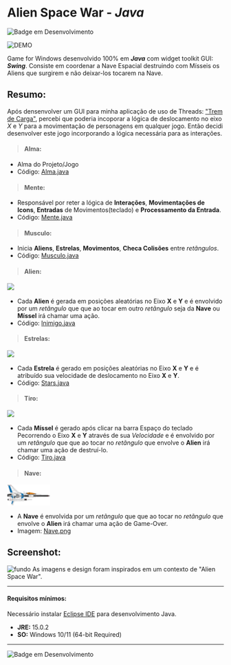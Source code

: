 # Alien Space War - _Java_
![Badge em Desenvolvimento](https://img.shields.io/static/v1?label=STATUS&message=EM%20DESENVOLVIMENTO&color=GREEN&style=for-the-badge)

![DEMO](https://github.com/jbrun0r/MeuPrimeiroJogo---Alien-Space-War/blob/demo-video/alien.gif?raw=true)

Game for Windows desenvolvido 100% em **_Java_** com widget toolkit GUI: **_Swing_**. Consiste em coordenar a Nave Espacial destruindo com Mísseis os Aliens que surgirem e não deixar-los tocarem na Nave.

## Resumo:
Após densenvolver um GUI para minha aplicação de uso de Threads: ["Trem de Carga"](https://github.com/jbrun0r/Aplica-oJavaThreadsTrain-Projeto#readme "Visualizar Projeto"), percebi que poderia incoporar a lógica de deslocamento no eixo *X* e *Y* para a movimentação de personagens em qualquer jogo. Então decidi desenvolver este jogo incorporando a lógica necessária para as interações.



>#### Alma:

* Alma do Projeto/Jogo
* Código: [Alma.java](https://github.com/jbrun0r/MeuPrimeiroJogo---Alien-Space-War/blob/main/GameStars/src/starsGAME/Alma.java "Visualizar Alma.java")

>#### Mente:

* Responsável por reter a lógica de **Interações**, **Movimentações de Icons**, **Entradas** de Movimentos(teclado) e **Processamento da Entrada**.
* Código: [Mente.java](https://github.com/jbrun0r/MeuPrimeiroJogo---Alien-Space-War/blob/main/GameStars/src/starsGAME/Mente.java "Visualizar Mente.java")

>#### Musculo:

* Inicia **Aliens**, **Estrelas**, **Movimentos**, **Checa Colisões** entre _retãngulos_.
* Código: [Musculo.java](https://github.com/jbrun0r/MeuPrimeiroJogo---Alien-Space-War/blob/main/GameStars/src/starsGAME/Musculo.java "Visualizar Musculo.java")

>#### Alien:
<img src="https://i.imgur.com/xz0DoF8.png" width="50px"/>

* Cada **Alien** é gerada em posições aleatórias no Eixo **X** e **Y** e é envolvido por um _retãngulo_ que que ao tocar em outro _retãngulo_ seja da **Nave** ou **Míssel** irá chamar uma ação.
* Código: [Inimigo.java](https://github.com/jbrun0r/MeuPrimeiroJogo---Alien-Space-War/blob/main/GameStars/src/starsGAME/Inimigo.java "Visualizar Inimigo.java")

>#### Estrelas:
<img src="https://i.imgur.com/1iItnBs.png" width="50px"/>

* Cada **Estrela** é gerado em posições aleatórias no Eixo **X** e **Y** e é atribuído sua velocidade de deslocamento no Eixo **X** e **Y**.
* Código: [Stars.java](https://github.com/jbrun0r/MeuPrimeiroJogo---Alien-Space-War/blob/main/GameStars/src/starsGAME/Stars.java "Visualizar Stars.java")

>#### Tiro:
<img src="https://i.imgur.com/xtqCqTW.png" width="50px"/>

* Cada **Míssel** é gerado após clicar na barra Espaço do teclado Pecorrendo o Eixo **X** e **Y** através de sua _Velocidade_ e é envolvido por um _retãngulo_ que que ao tocar no  _retãngulo_ que envolve o **Alien** irá chamar uma ação de destruí-lo.
* Código: [Tiro.java](https://github.com/jbrun0r/MeuPrimeiroJogo---Alien-Space-War/blob/main/GameStars/src/starsGAME/Tiro.java "Visualizar Tiro.java")

>#### Nave:
<img src="https://github.com/jbrun0r/MeuPrimeiroJogo---Alien-Space-War/blob/main/GameStars/src/imagens/Nave.png?raw=true" width="100px"/>

* A **Nave** é envolvida por um _retãngulo_ que que ao tocar no  _retãngulo_ que envolve o **Alien** irá chamar uma ação de Game-Over.
* Imagem: [Nave.png](https://github.com/jbrun0r/MeuPrimeiroJogo---Alien-Space-War/blob/main/GameStars/src/imagens/Nave.png?raw=true "Visualizar Nave")




## Screenshot:

![fundo](https://i.imgur.com/gIwUQ7I.png)
As imagens e design foram inspirados em um contexto de "Alien Space War".
___

#### Requisitos mínimos:
Necessário instalar [Eclipse IDE](https://www.eclipse.org/downloads/) para desenvolvimento Java.
* **JRE:** 15.0.2
* **SO:** Windows 10/11 (64-bit Required)

---


![Badge em Desenvolvimento](https://img.shields.io/static/v1?label=STATUS&message=EM%20DESENVOLVIMENTO&color=GREEN&style=for-the-badge)


